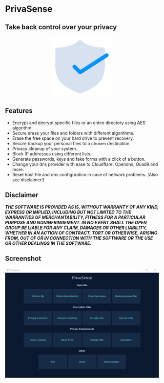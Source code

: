 # PrivaSense
## Take back control over your privacy

<p align="center">
<img src="imgs/logo.png" width="200">
</p>


## Features
- Encrypt and decrypt specific files or an entire directory using AES algorithm.
- Secure erase your files and folders with different algorithms.
- Erase the free space on your hard drive to prevent recovery.
- Secure backup your personal files to a chosen destination
- Privacy cleanup of your system.
- Block IP addresses using different lists.
- Generate passwords, keys and fake forms with a click of a button.
- Change your dns provider with ease to Cloudflare, Opendns, Quad9 and more.
- Reset host file and dns configuration in case of network problems. (Also see disclaimer!)


## Disclaimer
***THE SOFTWARE IS PROVIDED AS IS, WITHOUT WARRANTY OF ANY KIND, EXPRESS OR IMPLIED, INCLUDING BUT NOT LIMITED TO THE WARRANTIES OF MERCHANTABILITY, FITNESS FOR A PARTICULAR PURPOSE AND NONINFRINGEMENT. IN NO EVENT SHALL THE OPEN GROUP BE LIABLE FOR ANY CLAIM, DAMAGES OR OTHER LIABILITY, WHETHER IN AN ACTION OF CONTRACT, TORT OR OTHERWISE, ARISING FROM, OUT OF OR IN CONNECTION WITH THE SOFTWARE OR THE USE OR OTHER DEALINGS IN THE SOFTWARE.***


## Screenshot
<p align="center">
<img src="imgs/screenshot-1.png" width="700">
</p>